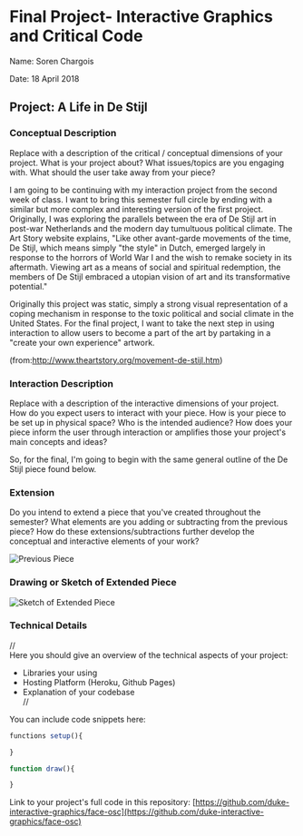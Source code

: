 # Final Project- Interactive Graphics and Critical Code

Name: Soren Chargois

Date: 18 April 2018

## Project: A Life in De Stijl

### Conceptual Description

Replace with a description of the critical / conceptual dimensions of your project. What is your project about? What issues/topics are you engaging with. What should the user take away from your piece? 

I am going to be continuing with my interaction project from the second week of class. I want to bring this semester full circle by ending with a similar but more complex and interesting version of the first project. Originally, I was exploring the parallels between the era of De Stijl art in post-war Netherlands and the modern day tumultuous political climate. The Art Story website explains, "Like other avant-garde movements of the time, De Stijl, which means simply "the style" in Dutch, emerged largely in response to the horrors of World War I and the wish to remake society in its aftermath. Viewing art as a means of social and spiritual redemption, the members of De Stijl embraced a utopian vision of art and its transformative potential."

Originally this project was static, simply a strong visual representation of a coping mechanism in response to the toxic political and social climate in the United States. For the final project, I want to take the next step in using interaction to allow users to become a part of the art by partaking in a "create your own experience" artwork.

(from:http://www.theartstory.org/movement-de-stijl.htm)

### Interaction Description

Replace with a description of the interactive dimensions of your project.  How do you expect users to interact with your piece. How is your piece to be set up in physical space? Who is the intended audience? How does your piece inform the user through interaction or amplifies those your project's main concepts and ideas?

So, for the final, I'm going to begin with the same general outline of the De Stijl piece found below. 

### Extension 

Do you intend to extend a piece that you've created throughout the semester? What elements are you adding or subtracting from the previous piece? How do these extensions/subtractions further develop the conceptual and interactive elements of your work?

![Previous Piece](previous_piece.png)

### Drawing or Sketch of Extended Piece

![Sketch of Extended Piece](extended_piece.png)

### Technical Details
//   
Here you should give an overview of the technical aspects of your project:
* Libraries your using
* Hosting Platform (Heroku, Github Pages)
* Explanation of your codebase  
//

You can include code snippets here:

```js
functions setup(){

}

function draw(){

}
```

Link to your project's full code in this repository:  [https://github.com/duke-interactive-graphics/face-osc](https://github.com/duke-interactive-graphics/face-osc)
